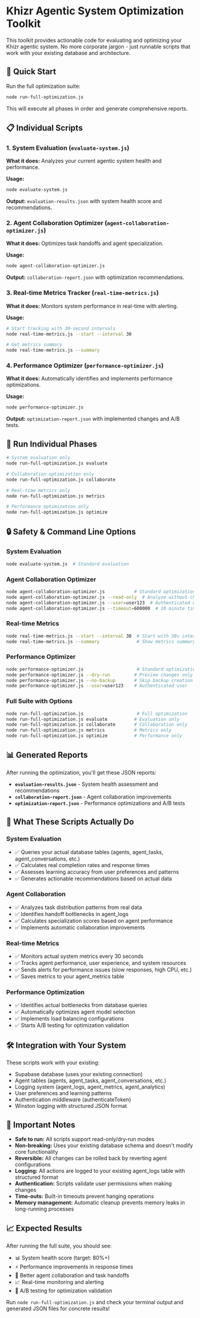 # Khizr Agentic System Optimization Toolkit

This toolkit provides actionable code for evaluating and optimizing your Khizr agentic system. No more corporate jargon - just runnable scripts that work with your existing database and architecture.

## 🚀 Quick Start

Run the full optimization suite:
```bash
node run-full-optimization.js
```

This will execute all phases in order and generate comprehensive reports.

## 📋 Individual Scripts

### 1. System Evaluation (`evaluate-system.js`)
**What it does:** Analyzes your current agentic system health and performance.

**Usage:**
```bash
node evaluate-system.js
```

**Output:** `evaluation-results.json` with system health score and recommendations.

### 2. Agent Collaboration Optimizer (`agent-collaboration-optimizer.js`)
**What it does:** Optimizes task handoffs and agent specialization.

**Usage:**
```bash
node agent-collaboration-optimizer.js
```

**Output:** `collaboration-report.json` with optimization recommendations.

### 3. Real-time Metrics Tracker (`real-time-metrics.js`)
**What it does:** Monitors system performance in real-time with alerting.

**Usage:**
```bash
# Start tracking with 30-second intervals
node real-time-metrics.js --start --interval 30

# Get metrics summary
node real-time-metrics.js --summary
```

### 4. Performance Optimizer (`performance-optimizer.js`)
**What it does:** Automatically identifies and implements performance optimizations.

**Usage:**
```bash
node performance-optimizer.js
```

**Output:** `optimization-report.json` with implemented changes and A/B tests.

## 🎯 Run Individual Phases

```bash
# System evaluation only
node run-full-optimization.js evaluate

# Collaboration optimization only
node run-full-optimization.js collaborate

# Real-time metrics only
node run-full-optimization.js metrics

# Performance optimization only
node run-full-optimization.js optimize
```

## 🔒 Safety & Command Line Options

### System Evaluation
```bash
node evaluate-system.js  # Standard evaluation
```

### Agent Collaboration Optimizer
```bash
node agent-collaboration-optimizer.js           # Standard optimization
node agent-collaboration-optimizer.js --read-only  # Analyze without changes
node agent-collaboration-optimizer.js --user=user123  # Authenticated user
node agent-collaboration-optimizer.js --timeout=600000  # 10 minute timeout
```

### Real-time Metrics
```bash
node real-time-metrics.js --start --interval 30  # Start with 30s intervals
node real-time-metrics.js --summary              # Show metrics summary
```

### Performance Optimizer
```bash
node performance-optimizer.js                    # Standard optimization
node performance-optimizer.js --dry-run         # Preview changes only
node performance-optimizer.js --no-backup       # Skip backup creation
node performance-optimizer.js --user=user123    # Authenticated user
```

### Full Suite with Options
```bash
node run-full-optimization.js                    # Full optimization
node run-full-optimization.js evaluate          # Evaluation only
node run-full-optimization.js collaborate       # Collaboration only
node run-full-optimization.js metrics           # Metrics only
node run-full-optimization.js optimize          # Performance only
```

## 📊 Generated Reports

After running the optimization, you'll get these JSON reports:

- **`evaluation-results.json`** - System health assessment and recommendations
- **`collaboration-report.json`** - Agent collaboration improvements
- **`optimization-report.json`** - Performance optimizations and A/B tests

## 🔧 What These Scripts Actually Do

### System Evaluation
- ✅ Queries your actual database tables (agents, agent_tasks, agent_conversations, etc.)
- ✅ Calculates real completion rates and response times
- ✅ Assesses learning accuracy from user preferences and patterns
- ✅ Generates actionable recommendations based on actual data

### Agent Collaboration
- ✅ Analyzes task distribution patterns from real data
- ✅ Identifies handoff bottlenecks in agent_logs
- ✅ Calculates specialization scores based on agent performance
- ✅ Implements automatic collaboration improvements

### Real-time Metrics
- ✅ Monitors actual system metrics every 30 seconds
- ✅ Tracks agent performance, user experience, and system resources
- ✅ Sends alerts for performance issues (slow responses, high CPU, etc.)
- ✅ Saves metrics to your agent_metrics table

### Performance Optimization
- ✅ Identifies actual bottlenecks from database queries
- ✅ Automatically optimizes agent model selection
- ✅ Implements load balancing configurations
- ✅ Starts A/B testing for optimization validation

## 🛠️ Integration with Your System

These scripts work with your existing:
- Supabase database (uses your existing connection)
- Agent tables (agents, agent_tasks, agent_conversations, etc.)
- Logging system (agent_logs, agent_metrics, agent_analytics)
- User preferences and learning patterns
- Authentication middleware (authenticateToken)
- Winston logging with structured JSON format

## 🚨 Important Notes

- **Safe to run:** All scripts support read-only/dry-run modes
- **Non-breaking:** Uses your existing database schema and doesn't modify core functionality
- **Reversible:** All changes can be rolled back by reverting agent configurations
- **Logging:** All actions are logged to your existing agent_logs table with structured format
- **Authentication:** Scripts validate user permissions when making changes
- **Time-outs:** Built-in timeouts prevent hanging operations
- **Memory management:** Automatic cleanup prevents memory leaks in long-running processes

## 📈 Expected Results

After running the full suite, you should see:
- 📊 System health score (target: 80%+)
- ⚡ Performance improvements in response times
- 🤝 Better agent collaboration and task handoffs
- 📈 Real-time monitoring and alerting
- 🧪 A/B testing for optimization validation

Run `node run-full-optimization.js` and check your terminal output and generated JSON files for concrete results!
